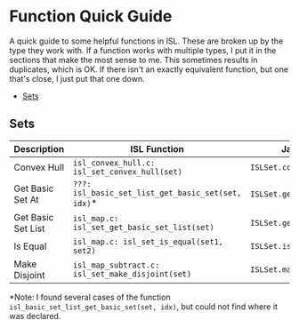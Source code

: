 # Function Quick Guide
A quick guide to some helpful functions in ISL.
These are broken up by the type they work with.
If a function works with multiple types, I put it in the sections that make the most sense to me.
This sometimes results in duplicates, which is OK.
If there isn't an exactly equivalent function, but one that's close,
I just put that one down.

- [Sets](#sets)

## Sets

| Description        | ISL Function                                       | Java Bindings                 | ISLPy Bindings                  |
| ------------------ | -------------------------------------------------- | ----------------------------- | ------------------------------- |
| Convex Hull        | `isl_convex_hull.c: isl_set_convex_hull(set)`      | `ISLSet.convexHull()`         | [`Set.convex_hull()`][1]        |
| Get Basic Set At   | `???: isl_basic_set_list_get_basic_set(set, idx)`* | `ISLSet.getBasicSetAt(index)` | [`Set.get_basic_sets()`][2]     |
| Get Basic Set List | `isl_map.c: isl_set_get_basic_set_list(set)`       | `ISLSet.getBasicSets()`       | [`Set.get_basic_set_list()`][3] |
| Is Equal           | `isl_map.c: isl_set_is_equal(set1, set2)`          | `ISLSet.isEqual(set)`         | [`Set.is_equal(set)`][4]        |
| Make Disjoint      | `isl_map_subtract.c: isl_set_make_disjoint(set)`   | `ISLSet.makeDisjoint()`       | [`Set.make_disjoint()`][5]      |

*Note: I found several cases of the function `isl_basic_set_list_get_basic_set(set, idx)`, but could not find where it was declared.

[1]: https://documen.tician.de/islpy/ref_set.html#islpy.Set.convex_hull
[2]: https://documen.tician.de/islpy/ref_set.html#islpy.Set.get_basic_sets
[3]: https://documen.tician.de/islpy/ref_set.html#islpy.Set.get_basic_set_list
[4]: https://documen.tician.de/islpy/ref_set.html#islpy.Set.is_equal
[5]: https://documen.tician.de/islpy/ref_set.html#islpy.Set.make_disjoint
